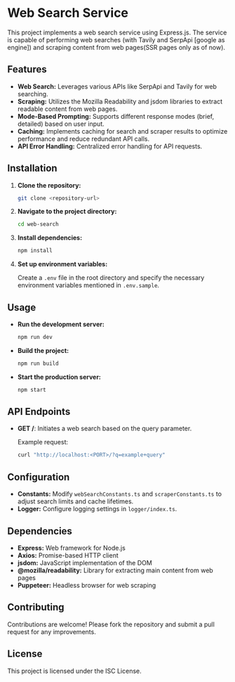 # Web Search Service

This project implements a web search service using Express.js. The service is capable of performing web searches (with Tavily and SerpApi [google as engine]) and scraping content from web pages(SSR pages only as of now).

## Features

-   **Web Search:** Leverages various APIs like SerpApi and Tavily for web searching.
-   **Scraping:** Utilizes the Mozilla Readability and jsdom libraries to extract readable content from web pages.
-   **Mode-Based Prompting:** Supports different response modes (brief, detailed) based on user input.
-   **Caching:** Implements caching for search and scraper results to optimize performance and reduce redundant API calls.
-   **API Error Handling:** Centralized error handling for API requests.

## Installation

1. **Clone the repository:**

    ```bash
    git clone <repository-url>
    ```

2. **Navigate to the project directory:**

    ```bash
    cd web-search
    ```

3. **Install dependencies:**

    ```bash
    npm install
    ```

4. **Set up environment variables:**

    Create a `.env` file in the root directory and specify the necessary environment variables mentioned in `.env.sample`.

## Usage

-   **Run the development server:**

    ```bash
    npm run dev
    ```

-   **Build the project:**

    ```bash
    npm run build
    ```

-   **Start the production server:**

    ```bash
    npm start
    ```

## API Endpoints

-   **GET /**: Initiates a web search based on the query parameter.

    Example request:

    ```bash
    curl "http://localhost:<PORT>/?q=example+query"
    ```

## Configuration

-   **Constants:** Modify `webSearchConstants.ts` and `scraperConstants.ts` to adjust search limits and cache lifetimes.
-   **Logger:** Configure logging settings in `logger/index.ts`.

## Dependencies

-   **Express:** Web framework for Node.js
-   **Axios:** Promise-based HTTP client
-   **jsdom:** JavaScript implementation of the DOM
-   **@mozilla/readability:** Library for extracting main content from web pages
-   **Puppeteer:** Headless browser for web scraping

## Contributing

Contributions are welcome! Please fork the repository and submit a pull request for any improvements.

## License

This project is licensed under the ISC License.
